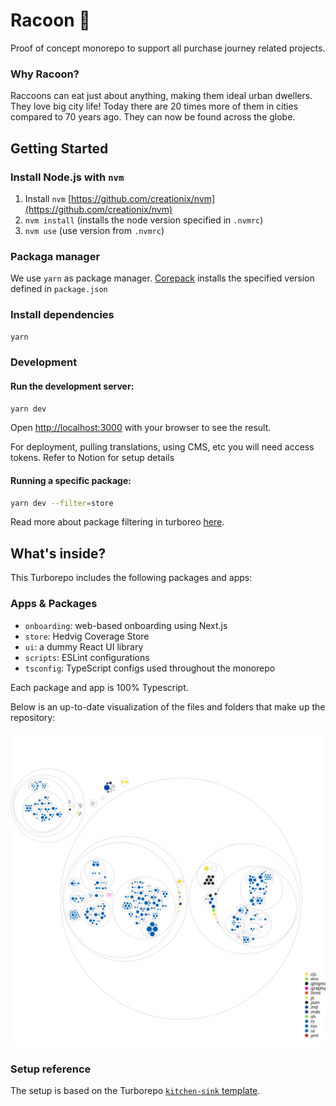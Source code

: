 # Racoon 🦝

Proof of concept monorepo to support all purchase journey related projects.

### Why Racoon?

Raccoons can eat just about anything, making them ideal urban dwellers. They love big city life! Today there are 20 times more of them in cities compared to 70 years ago. They can now be found across the globe.

## Getting Started

### Install Node.js with `nvm`

1. Install `nvm` [https://github.com/creationix/nvm](https://github.com/creationix/nvm)
1. `nvm install` (installs the node version specified in `.nvmrc`)
1. `nvm use` (use version from `.nvmrc`)

### Packaga manager

We use `yarn` as package manager. [Corepack](https://github.com/nodejs/corepack) installs the specified version defined in `package.json`

### Install dependencies

```sh
yarn
```

### Development

#### Run the development server:

```sh
yarn dev
```

Open [http://localhost:3000](http://localhost:3000) with your browser to see the result.

For deployment, pulling translations, using CMS, etc you will need access tokens. Refer to Notion for setup details

#### Running a specific package:
```sh
yarn dev --filter=store
```

Read more about package filtering in turboreo [here](https://turborepo.org/docs/core-concepts/filtering).

## What's inside?

This Turborepo includes the following packages and apps:

### Apps & Packages

- `onboarding`: web-based onboarding using Next.js
- `store`: Hedvig Coverage Store
- `ui`: a dummy React UI library
- `scripts`: ESLint configurations
- `tsconfig`: TypeScript configs used throughout the monorepo

Each package and app is 100% Typescript.

Below is an up-to-date visualization of the files and folders that make up the repository:

![Repo visualization diagram](https://github.com/hedviginsurance/racoon/blob/assets/repo-diagram.svg)

### Setup reference

The setup is based on the Turborepo [`kitchen-sink` template](https://github.com/vercel/turborepo/tree/main/examples/kitchen-sink).
